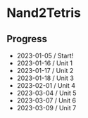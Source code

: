 # Nand2Tetris

## Progress
- 2023-01-05 / Start!
- 2023-01-16 / Unit 1
- 2023-01-17 / Unit 2
- 2023-01-18 / Unit 3
- 2023-02-01 / Unit 4
- 2023-03-04 / Unit 5
- 2023-03-07 / Unit 6
- 2023-03-09 / Unit 7